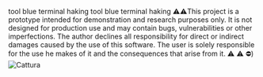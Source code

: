   tool  blue terminal   haking
tool blue terminal haking ⚠️⚠️This project is a prototype intended for demonstration and research purposes only. It is not designed for production use and may contain bugs, vulnerabilities or other imperfections. The author declines all responsibility for direct or indirect damages caused by the use of this software. The user is solely responsible for the use he makes of it and the consequences that arise from it. ⚠ ⚠ ️⛔)
![Cattura](https://github.com/user-attachments/assets/77191b2e-4189-46ed-89d6-3d5c3e803c56)
